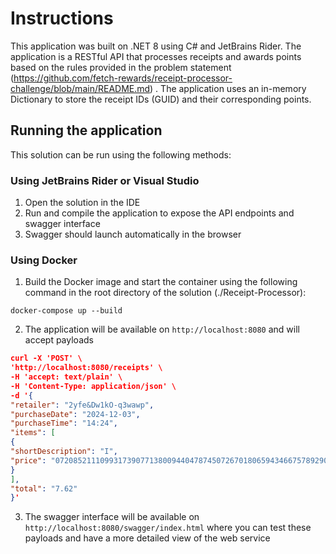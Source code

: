 
# Instructions
This application was built on .NET 8 using C# and JetBrains Rider.
The application is a RESTful API that processes receipts and awards points based on the rules provided in the problem statement (https://github.com/fetch-rewards/receipt-processor-challenge/blob/main/README.md) .
The application uses an in-memory Dictionary to store the receipt IDs (GUID) and their corresponding points.

## Running the application
This solution can be run using the following methods:

### Using JetBrains Rider or Visual Studio
1. Open the solution in the IDE
2. Run and compile the application to expose the API endpoints and swagger interface
3. Swagger should launch automatically in the browser

### Using Docker
1. Build the Docker image and start the container using the following command in the root directory of the solution (./Receipt-Processor):
```shell
docker-compose up --build
```
2. The application will be available on `http://localhost:8080` and will accept payloads 
```json
curl -X 'POST' \
'http://localhost:8080/receipts' \
-H 'accept: text/plain' \
-H 'Content-Type: application/json' \
-d '{
"retailer": "2yfe&Dw1kO-q3wawp",
"purchaseDate": "2024-12-03",
"purchaseTime": "14:24",
"items": [
{
"shortDescription": "I",
"price": "0720852111099317390771380094404787450726701806594346675789290626428612918968.71"
}
],
"total": "7.62"
}'
```

3. The swagger interface will be available on `http://localhost:8080/swagger/index.html` where you can test these payloads and have a more detailed view of the web service
